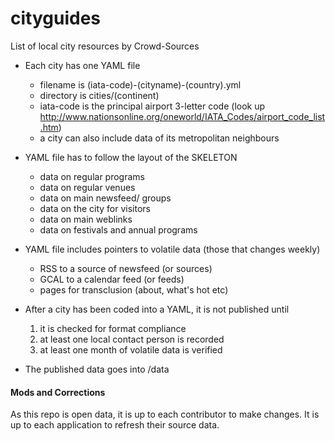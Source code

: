 # cityguides

List of local city resources by Crowd-Sources

- Each city has one YAML file 
   - filename is (iata-code)-(cityname)-(country).yml
   - directory is  cities/(continent)
   - iata-code is the principal airport 3-letter code
     (look up http://www.nationsonline.org/oneworld/IATA_Codes/airport_code_list.htm)
   - a city can also include data of its metropolitan neighbours 
   
- YAML file has to follow the layout of the SKELETON
   - data on regular programs
   - data on regular venues
   - data on main newsfeed/ groups
   - data on the city for visitors
   - data on main  weblinks
   - data on festivals and annual programs
   
- YAML file includes pointers to volatile data (those that changes weekly)
   - RSS to a source of newsfeed (or sources)
   - GCAL to a calendar feed (or feeds)
   - pages for transclusion (about, what's hot etc)
   
- After a city has been coded into a YAML, it is not published until
   1. it is checked for format compliance
   2. at least one local contact person is recorded
   3. at least one month of volatile data is verified
   
- The published data goes into /data

#### Mods and Corrections

As this repo is open data, it is up to each contributor to make
changes.  It is up to each application to refresh their source
data.
